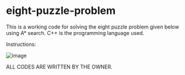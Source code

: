 # eight-puzzle-problem

This is a working code for solving the eight puzzle problem given below using A* search. C++ is the programming language used.

Instructions:

![image](https://user-images.githubusercontent.com/69174836/151368349-fbb1877d-a3df-4ef9-8cb7-c7df3f3fc732.png)

ALL CODES ARE WRITTEN BY THE OWNER.

